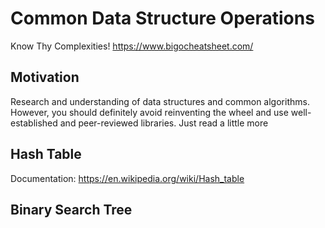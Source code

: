 # Common Data Structure Operations
Know Thy Complexities! https://www.bigocheatsheet.com/


## Motivation
Research and understanding of data structures and common algorithms. However, you should definitely avoid reinventing the wheel and use well-established and peer-reviewed libraries. Just read a little more


## Hash Table
Documentation: https://en.wikipedia.org/wiki/Hash_table

## Binary Search Tree